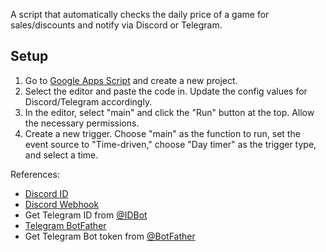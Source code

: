 A script that automatically checks the daily price of a game for sales/discounts and notify via Discord or Telegram.

## Setup
1. Go to [Google Apps Script](https://script.google.com/home/start) and create a new project.
2. Select the editor and paste the code in. Update the config values for Discord/Telegram accordingly.
3. In the editor, select "main" and click the "Run" button at the top. Allow the necessary permissions.
4. Create a new trigger. Choose "main" as the function to run, set the event source to "Time-driven," choose "Day timer" as the trigger type, and select a time.

References:
- [Discord ID](https://support.discord.com/hc/en-us/articles/206346498)
- [Discord Webhook](https://support.discord.com/hc/en-us/articles/228383668)
- Get Telegram ID from [@IDBot](https://t.me/myidbot)
- [Telegram BotFather](https://core.telegram.org/bots/features#botfather)
- Get Telegram Bot token from [@BotFather](https://t.me/botfather)